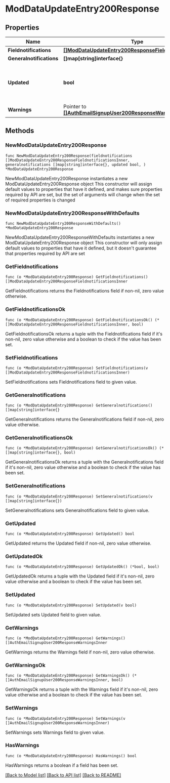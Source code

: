 # ModDataUpdateEntry200Response

## Properties

Name | Type | Description | Notes
------------ | ------------- | ------------- | -------------
**Fieldnotifications** | [**[]ModDataUpdateEntry200ResponseFieldnotificationsInner**](ModDataUpdateEntry200ResponseFieldnotificationsInner.md) |  | 
**Generalnotifications** | **[]map[string]interface{}** |  | 
**Updated** | **bool** | True if the entry was successfully updated, false other wise. | [default to null]
**Warnings** | Pointer to [**[]AuthEmailSignupUser200ResponseWarningsInner**](AuthEmailSignupUser200ResponseWarningsInner.md) |  | [optional] 

## Methods

### NewModDataUpdateEntry200Response

`func NewModDataUpdateEntry200Response(fieldnotifications []ModDataUpdateEntry200ResponseFieldnotificationsInner, generalnotifications []map[string]interface{}, updated bool, ) *ModDataUpdateEntry200Response`

NewModDataUpdateEntry200Response instantiates a new ModDataUpdateEntry200Response object
This constructor will assign default values to properties that have it defined,
and makes sure properties required by API are set, but the set of arguments
will change when the set of required properties is changed

### NewModDataUpdateEntry200ResponseWithDefaults

`func NewModDataUpdateEntry200ResponseWithDefaults() *ModDataUpdateEntry200Response`

NewModDataUpdateEntry200ResponseWithDefaults instantiates a new ModDataUpdateEntry200Response object
This constructor will only assign default values to properties that have it defined,
but it doesn't guarantee that properties required by API are set

### GetFieldnotifications

`func (o *ModDataUpdateEntry200Response) GetFieldnotifications() []ModDataUpdateEntry200ResponseFieldnotificationsInner`

GetFieldnotifications returns the Fieldnotifications field if non-nil, zero value otherwise.

### GetFieldnotificationsOk

`func (o *ModDataUpdateEntry200Response) GetFieldnotificationsOk() (*[]ModDataUpdateEntry200ResponseFieldnotificationsInner, bool)`

GetFieldnotificationsOk returns a tuple with the Fieldnotifications field if it's non-nil, zero value otherwise
and a boolean to check if the value has been set.

### SetFieldnotifications

`func (o *ModDataUpdateEntry200Response) SetFieldnotifications(v []ModDataUpdateEntry200ResponseFieldnotificationsInner)`

SetFieldnotifications sets Fieldnotifications field to given value.


### GetGeneralnotifications

`func (o *ModDataUpdateEntry200Response) GetGeneralnotifications() []map[string]interface{}`

GetGeneralnotifications returns the Generalnotifications field if non-nil, zero value otherwise.

### GetGeneralnotificationsOk

`func (o *ModDataUpdateEntry200Response) GetGeneralnotificationsOk() (*[]map[string]interface{}, bool)`

GetGeneralnotificationsOk returns a tuple with the Generalnotifications field if it's non-nil, zero value otherwise
and a boolean to check if the value has been set.

### SetGeneralnotifications

`func (o *ModDataUpdateEntry200Response) SetGeneralnotifications(v []map[string]interface{})`

SetGeneralnotifications sets Generalnotifications field to given value.


### GetUpdated

`func (o *ModDataUpdateEntry200Response) GetUpdated() bool`

GetUpdated returns the Updated field if non-nil, zero value otherwise.

### GetUpdatedOk

`func (o *ModDataUpdateEntry200Response) GetUpdatedOk() (*bool, bool)`

GetUpdatedOk returns a tuple with the Updated field if it's non-nil, zero value otherwise
and a boolean to check if the value has been set.

### SetUpdated

`func (o *ModDataUpdateEntry200Response) SetUpdated(v bool)`

SetUpdated sets Updated field to given value.


### GetWarnings

`func (o *ModDataUpdateEntry200Response) GetWarnings() []AuthEmailSignupUser200ResponseWarningsInner`

GetWarnings returns the Warnings field if non-nil, zero value otherwise.

### GetWarningsOk

`func (o *ModDataUpdateEntry200Response) GetWarningsOk() (*[]AuthEmailSignupUser200ResponseWarningsInner, bool)`

GetWarningsOk returns a tuple with the Warnings field if it's non-nil, zero value otherwise
and a boolean to check if the value has been set.

### SetWarnings

`func (o *ModDataUpdateEntry200Response) SetWarnings(v []AuthEmailSignupUser200ResponseWarningsInner)`

SetWarnings sets Warnings field to given value.

### HasWarnings

`func (o *ModDataUpdateEntry200Response) HasWarnings() bool`

HasWarnings returns a boolean if a field has been set.


[[Back to Model list]](../README.md#documentation-for-models) [[Back to API list]](../README.md#documentation-for-api-endpoints) [[Back to README]](../README.md)


